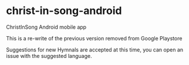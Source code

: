 # christ-in-song-android
ChristInSong Android mobile app

This is a re-write of the previous version removed from Google Playstore

Suggestions for new Hymnals are accepted at this time, you can open an issue with the suggested language.

